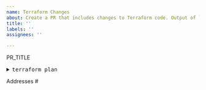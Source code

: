 ```yaml
---
name: Terraform Changes
about: Create a PR that includes changes to Terraform code. Output of `terraform plan` must be included in the description.
title: ''
labels: ''
assignees: ''

---
```


PR_TITLE

<!-- This PR MUST fulfill the accepted criteria defined for DevOps PRs: -->
<!-- https://login-handbook.app.cloud.gov/articles/devops-acceptance-criteria.html -->

<!-- Short description of what is happening in the PR -->

<!-- HTML code to create a collapsible drop-down for the Terraform plan. -->
<details><summary> <tt> terraform plan </tt> </summary>

```

```

</details>

<!-- Include any issue(s) this addresses. Do NOT put 'Fixes' as GitHub will auto-close it! -->
Addresses #
